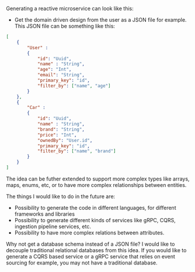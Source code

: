 Generating a reactive microservice can look like this:

- Get the domain driven design from the user as a JSON file for example. This JSON file can be something like this:
```json
[
    {
        "User" : 
        {
            "id": "Uuid",
            "name" : "String",
            "age": "Int",
            "email": "String",
            "primary_key": "id",
            "filter_by": ["name", "age"]
        }
    },
    {
        "Car" : 
        {
            "id": "Uuid",
            "name" : "String",
            "brand": "String",
            "price": "Int",
            "ownedBy": "User.id",
            "primary_key": "id",
            "filter_by": ["name", "brand"]
        }
    }
]
```
The idea can be futher extended to support more complex types like arrays, maps, enums, etc, or to have more complex relationships between entities.

The things I would like to do in the future are:
- Possibility to generate the code in different languages, for different frameworks and libraries
- Possibility to generate different kinds of services like gRPC, CQRS, ingestion pipeline services, etc.
- Possibility to have more complex relations between attributes.


Why not get a database schema instead of a JSON file? I would like to decouple traditional relational databases from this idea. If you would like to generate a CQRS based service or a gRPC service that relies on event sourcing for example, you may not have a traditional database.